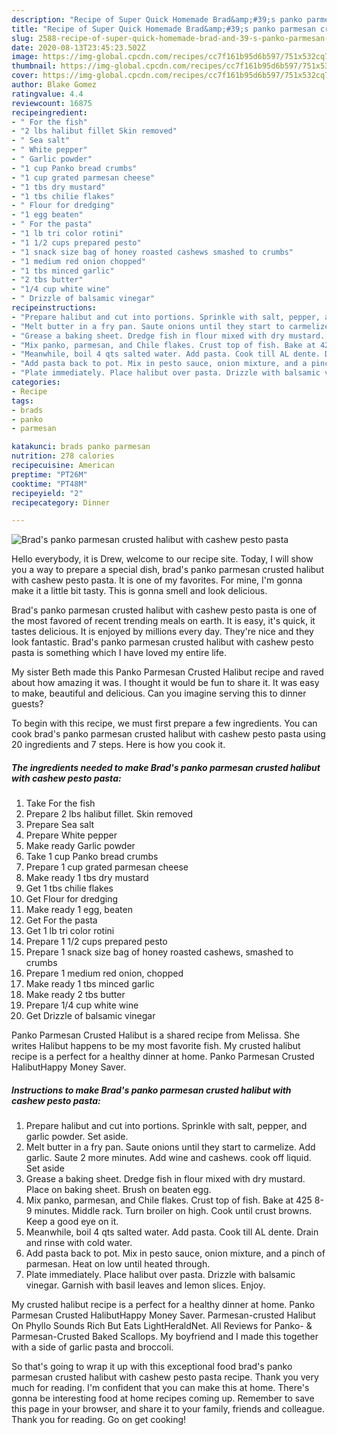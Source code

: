```yaml
---
description: "Recipe of Super Quick Homemade Brad&amp;#39;s panko parmesan crusted halibut with cashew pesto pasta"
title: "Recipe of Super Quick Homemade Brad&amp;#39;s panko parmesan crusted halibut with cashew pesto pasta"
slug: 2588-recipe-of-super-quick-homemade-brad-and-39-s-panko-parmesan-crusted-halibut-with-cashew-pesto-pasta
date: 2020-08-13T23:45:23.502Z
image: https://img-global.cpcdn.com/recipes/cc7f161b95d6b597/751x532cq70/brads-panko-parmesan-crusted-halibut-with-cashew-pesto-pasta-recipe-main-photo.jpg
thumbnail: https://img-global.cpcdn.com/recipes/cc7f161b95d6b597/751x532cq70/brads-panko-parmesan-crusted-halibut-with-cashew-pesto-pasta-recipe-main-photo.jpg
cover: https://img-global.cpcdn.com/recipes/cc7f161b95d6b597/751x532cq70/brads-panko-parmesan-crusted-halibut-with-cashew-pesto-pasta-recipe-main-photo.jpg
author: Blake Gomez
ratingvalue: 4.4
reviewcount: 16875
recipeingredient:
- " For the fish"
- "2 lbs halibut fillet Skin removed"
- " Sea salt"
- " White pepper"
- " Garlic powder"
- "1 cup Panko bread crumbs"
- "1 cup grated parmesan cheese"
- "1 tbs dry mustard"
- "1 tbs chilie flakes"
- " Flour for dredging"
- "1 egg beaten"
- " For the pasta"
- "1 lb tri color rotini"
- "1 1/2 cups prepared pesto"
- "1 snack size bag of honey roasted cashews smashed to crumbs"
- "1 medium red onion chopped"
- "1 tbs minced garlic"
- "2 tbs butter"
- "1/4 cup white wine"
- " Drizzle of balsamic vinegar"
recipeinstructions:
- "Prepare halibut and cut into portions. Sprinkle with salt, pepper, and garlic powder. Set aside."
- "Melt butter in a fry pan. Saute onions until they start to carmelize. Add garlic. Saute 2 more minutes. Add wine and cashews. cook off liquid. Set aside"
- "Grease a baking sheet. Dredge fish in flour mixed with dry mustard. Place on baking sheet. Brush on beaten egg."
- "Mix panko, parmesan, and Chile flakes. Crust top of fish. Bake at 425 8-9 minutes. Middle rack. Turn broiler on high. Cook until crust browns. Keep a good eye on it."
- "Meanwhile, boil 4 qts salted water. Add pasta. Cook till AL dente. Drain and rinse with cold water."
- "Add pasta back to pot. Mix in pesto sauce, onion mixture, and a pinch of parmesan. Heat on low until heated through."
- "Plate immediately. Place halibut over pasta. Drizzle with balsamic vinegar. Garnish with basil leaves and lemon slices. Enjoy."
categories:
- Recipe
tags:
- brads
- panko
- parmesan

katakunci: brads panko parmesan 
nutrition: 278 calories
recipecuisine: American
preptime: "PT26M"
cooktime: "PT48M"
recipeyield: "2"
recipecategory: Dinner

---
```



![Brad&#39;s panko parmesan crusted halibut with cashew pesto pasta](https://img-global.cpcdn.com/recipes/cc7f161b95d6b597/751x532cq70/brads-panko-parmesan-crusted-halibut-with-cashew-pesto-pasta-recipe-main-photo.jpg)

Hello everybody, it is Drew, welcome to our recipe site. Today, I will show you a way to prepare a special dish, brad&#39;s panko parmesan crusted halibut with cashew pesto pasta. It is one of my favorites. For mine, I'm gonna make it a little bit tasty. This is gonna smell and look delicious.

Brad&#39;s panko parmesan crusted halibut with cashew pesto pasta is one of the most favored of recent trending meals on earth. It is easy, it's quick, it tastes delicious. It is enjoyed by millions every day. They're nice and they look fantastic. Brad&#39;s panko parmesan crusted halibut with cashew pesto pasta is something which I have loved my entire life.

My sister Beth made this Panko Parmesan Crusted Halibut recipe and raved about how amazing it was. I thought it would be fun to share it. It was easy to make, beautiful and delicious. Can you imagine serving this to dinner guests?


To begin with this recipe, we must first prepare a few ingredients. You can cook brad&#39;s panko parmesan crusted halibut with cashew pesto pasta using 20 ingredients and 7 steps. Here is how you cook it.

<!--inarticleads1-->

##### The ingredients needed to make Brad&#39;s panko parmesan crusted halibut with cashew pesto pasta:

1. Take  For the fish
1. Prepare 2 lbs halibut fillet. Skin removed
1. Prepare  Sea salt
1. Prepare  White pepper
1. Make ready  Garlic powder
1. Take 1 cup Panko bread crumbs
1. Prepare 1 cup grated parmesan cheese
1. Make ready 1 tbs dry mustard
1. Get 1 tbs chilie flakes
1. Get  Flour for dredging
1. Make ready 1 egg, beaten
1. Get  For the pasta
1. Get 1 lb tri color rotini
1. Prepare 1 1/2 cups prepared pesto
1. Prepare 1 snack size bag of honey roasted cashews, smashed to crumbs
1. Prepare 1 medium red onion, chopped
1. Make ready 1 tbs minced garlic
1. Make ready 2 tbs butter
1. Prepare 1/4 cup white wine
1. Get  Drizzle of balsamic vinegar


Panko Parmesan Crusted Halibut is a shared recipe from Melissa. She writes Halibut happens to be my most favorite fish. My crusted halibut recipe is a perfect for a healthy dinner at home. Panko Parmesan Crusted HalibutHappy Money Saver. 

<!--inarticleads2-->

##### Instructions to make Brad&#39;s panko parmesan crusted halibut with cashew pesto pasta:

1. Prepare halibut and cut into portions. Sprinkle with salt, pepper, and garlic powder. Set aside.
1. Melt butter in a fry pan. Saute onions until they start to carmelize. Add garlic. Saute 2 more minutes. Add wine and cashews. cook off liquid. Set aside
1. Grease a baking sheet. Dredge fish in flour mixed with dry mustard. Place on baking sheet. Brush on beaten egg.
1. Mix panko, parmesan, and Chile flakes. Crust top of fish. Bake at 425 8-9 minutes. Middle rack. Turn broiler on high. Cook until crust browns. Keep a good eye on it.
1. Meanwhile, boil 4 qts salted water. Add pasta. Cook till AL dente. Drain and rinse with cold water.
1. Add pasta back to pot. Mix in pesto sauce, onion mixture, and a pinch of parmesan. Heat on low until heated through.
1. Plate immediately. Place halibut over pasta. Drizzle with balsamic vinegar. Garnish with basil leaves and lemon slices. Enjoy.


My crusted halibut recipe is a perfect for a healthy dinner at home. Panko Parmesan Crusted HalibutHappy Money Saver. Parmesan-crusted Halibut On Phyllo Sounds Rich But Eats LightHeraldNet. All Reviews for Panko- &amp; Parmesan-Crusted Baked Scallops. My boyfriend and I made this together with a side of garlic pasta and broccoli. 

So that's going to wrap it up with this exceptional food brad&#39;s panko parmesan crusted halibut with cashew pesto pasta recipe. Thank you very much for reading. I'm confident that you can make this at home. There's gonna be interesting food at home recipes coming up. Remember to save this page in your browser, and share it to your family, friends and colleague. Thank you for reading. Go on get cooking!
